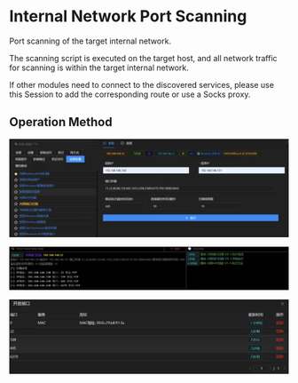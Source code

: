 # Internal Network Port Scanning


Port scanning of the target internal network. 

The scanning script is executed on the target host, and all network traffic for scanning is within the target internal network. 

If other modules need to connect to the discovered services, please use this Session to add the corresponding route or use a Socks proxy.

## Operation Method
![](img\Discovery_NetworkServiceScanning_PortScanByPython\1.webp)

![](img\Discovery_NetworkServiceScanning_PortScanByPython\2.webp)

![](img\Discovery_NetworkServiceScanning_PortScanByPython\3.webp)